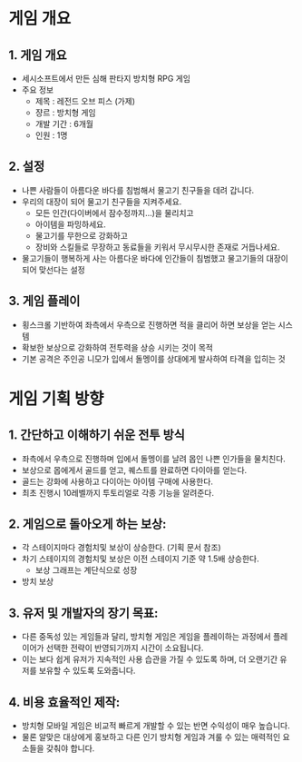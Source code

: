 # 게임 개요
## 1. 게임 개요
- 세시소프트에서 만든 심해 판타지 방치형 RPG 게임
- 주요 정보
  - 제목 : 레전드 오브 피스 (가제)
  - 쟝르 : 방치형 게임
  - 개발 기간 : 6개월
  - 인원 : 1명
 
## 2. 설정
- 나쁜 사람들이 아름다운 바다를 침범해서 물고기 친구들을 데려 갑니다.
- 우리의 대장이 되어 물고기 친구들을 지켜주세요.
    - 모든 인간(다이버에서 잠수정까지...)을 물리치고
    - 아이템을 파밍하세요.
    - 물고기를 무한으로 강화하고
    - 장비와 스킬들로 무장하고 동료들을 키워서 무시무시한 존재로 거듭나세요.
- 물고기들이 행복하게 사는 아름다운 바다에 인간들이 침범했고 물고기들의 대장이 되어 맞선다는 설정

## 3. 게임 플레이
- 횡스크롤 기반하여 좌측에서 우측으로 진행하면 적을 클리어 하면 보상을 얻는 시스템
- 확보한 보상으로 강화하여 전투력을 상승 시키는 것이 목적
- 기본 공격은 주인공 니모가 입에서 돌멩이를 상대에게 발사하여 타격을 입히는 것

# 게임 기획 방향
## 1. 간단하고 이해하기 쉬운 전투 방식 
- 좌측에서 우측으로 진행하며 입에서 돌멩이를 날려 몹인 나쁜 인가들을 물치친다.
- 보상으로 몹에게서 골드를 얻고, 퀘스트를 완료하면 다이아를 얻는다.
- 골드는 강화에 사용하고 다이아는 아이템 구매에 사용한다.
- 최초 진행시 10레벨까지 투토리얼로 각종 기능을 알려준다. 

## 2. 게임으로 돌아오게 하는 보상: 
- 각 스테이지마다 경험치및 보상이 상승한다. (기획 문서 참조)
- 차기 스테이지의 경험치및 보상은 이전 스테이지 기준 약 1.5배 상승한다.
  - 보상 그래프는 계단식으로 성장
- 방치 보상

## 3. 유저 및 개발자의 장기 목표: 
- 다른 중독성 있는 게임들과 달리, 방치형 게임은 게임을 플레이하는 과정에서 플레이어가 선택한 전략이 반영되기까지 시간이 소요됩니다.
- 이는 보다 쉽게 유저가 지속적인 사용 습관을 가질 수 있도록 하며, 더 오랜기간 유저를 보유할 수 있도록 도와줍니다.

## 4. 비용 효율적인 제작: 
- 방치형 모바일 게임은 비교적 빠르게 개발할 수 있는 반면 수익성이 매우 높습니다.
- 물론 알맞은 대상에게 홍보하고 다른 인기 방치형 게임과 겨룰 수 있는 매력적인 요소들을 갖춰야 합니다.
